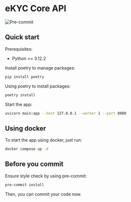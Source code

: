 # eKYC Core API

![Pre-commit](https://github.com/khiemledev/golang-api-template/actions/workflows/pre-commit.yaml/badge.svg)

## Quick start

Prerequisites:

- Python >= 3.12.2

Install poetry to manage packages:

```bash
pip install poetry
```

Using poetry to install packages:

```bash
poetry install
```

Start the app:

```bash
uvicorn main:app --host 127.0.0.1 --worker 1 --port 8080
```

## Using docker

To start the app using docker, just run:

```bash
docker compose up -d
```

## Before you commit

Ensure style check by using pre-commit:

```bash
pre-commit install
```

Then, you can commit your code now.
